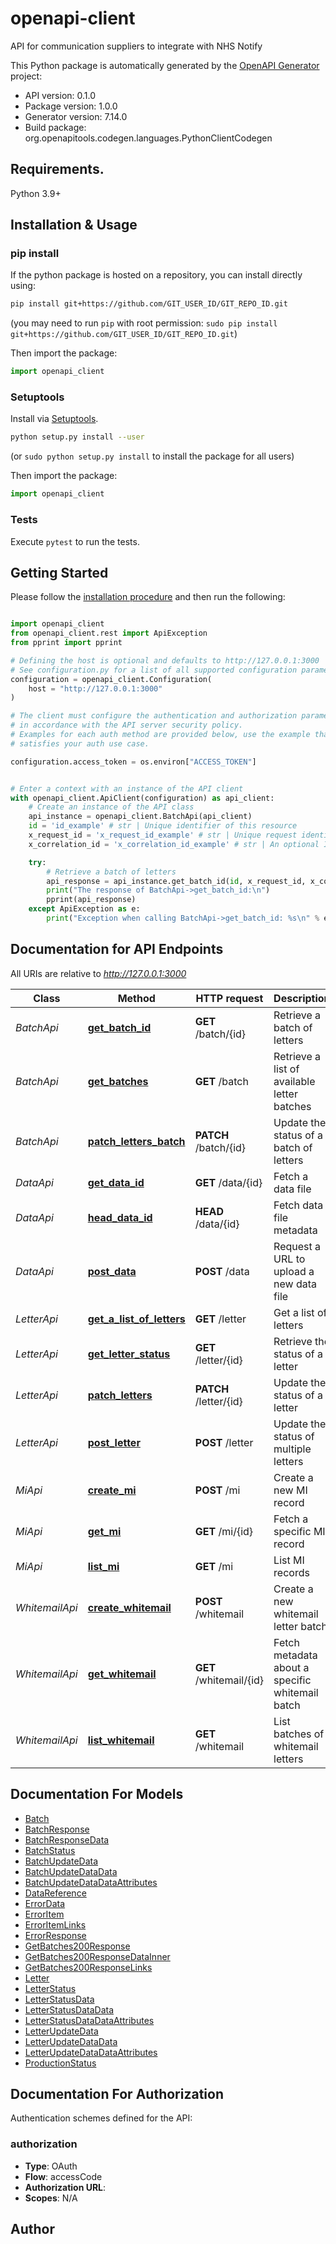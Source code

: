 # openapi-client
API for communication suppliers to integrate with NHS Notify

This Python package is automatically generated by the [OpenAPI Generator](https://openapi-generator.tech) project:

- API version: 0.1.0
- Package version: 1.0.0
- Generator version: 7.14.0
- Build package: org.openapitools.codegen.languages.PythonClientCodegen

## Requirements.

Python 3.9+

## Installation & Usage
### pip install

If the python package is hosted on a repository, you can install directly using:

```sh
pip install git+https://github.com/GIT_USER_ID/GIT_REPO_ID.git
```
(you may need to run `pip` with root permission: `sudo pip install git+https://github.com/GIT_USER_ID/GIT_REPO_ID.git`)

Then import the package:
```python
import openapi_client
```

### Setuptools

Install via [Setuptools](http://pypi.python.org/pypi/setuptools).

```sh
python setup.py install --user
```
(or `sudo python setup.py install` to install the package for all users)

Then import the package:
```python
import openapi_client
```

### Tests

Execute `pytest` to run the tests.

## Getting Started

Please follow the [installation procedure](#installation--usage) and then run the following:

```python

import openapi_client
from openapi_client.rest import ApiException
from pprint import pprint

# Defining the host is optional and defaults to http://127.0.0.1:3000
# See configuration.py for a list of all supported configuration parameters.
configuration = openapi_client.Configuration(
    host = "http://127.0.0.1:3000"
)

# The client must configure the authentication and authorization parameters
# in accordance with the API server security policy.
# Examples for each auth method are provided below, use the example that
# satisfies your auth use case.

configuration.access_token = os.environ["ACCESS_TOKEN"]


# Enter a context with an instance of the API client
with openapi_client.ApiClient(configuration) as api_client:
    # Create an instance of the API class
    api_instance = openapi_client.BatchApi(api_client)
    id = 'id_example' # str | Unique identifier of this resource
    x_request_id = 'x_request_id_example' # str | Unique request identifier, in the format of a GUID
    x_correlation_id = 'x_correlation_id_example' # str | An optional ID which you can use to track transactions across multiple systems. It can take any value, but we recommend avoiding `.` characters. If not provided in the request, NHS Notify will default to a system generated ID in its place. The ID will be returned in a response header. (optional)

    try:
        # Retrieve a batch of letters
        api_response = api_instance.get_batch_id(id, x_request_id, x_correlation_id=x_correlation_id)
        print("The response of BatchApi->get_batch_id:\n")
        pprint(api_response)
    except ApiException as e:
        print("Exception when calling BatchApi->get_batch_id: %s\n" % e)

```

## Documentation for API Endpoints

All URIs are relative to *http://127.0.0.1:3000*

Class | Method | HTTP request | Description
------------ | ------------- | ------------- | -------------
*BatchApi* | [**get_batch_id**](docs/BatchApi.md#get_batch_id) | **GET** /batch/{id} | Retrieve a batch of letters
*BatchApi* | [**get_batches**](docs/BatchApi.md#get_batches) | **GET** /batch | Retrieve a list of available letter batches
*BatchApi* | [**patch_letters_batch**](docs/BatchApi.md#patch_letters_batch) | **PATCH** /batch/{id} | Update the status of a batch of letters
*DataApi* | [**get_data_id**](docs/DataApi.md#get_data_id) | **GET** /data/{id} | Fetch a data file
*DataApi* | [**head_data_id**](docs/DataApi.md#head_data_id) | **HEAD** /data/{id} | Fetch data file metadata
*DataApi* | [**post_data**](docs/DataApi.md#post_data) | **POST** /data | Request a URL to upload a new data file
*LetterApi* | [**get_a_list_of_letters**](docs/LetterApi.md#get_a_list_of_letters) | **GET** /letter | Get a list of letters
*LetterApi* | [**get_letter_status**](docs/LetterApi.md#get_letter_status) | **GET** /letter/{id} | Retrieve the status of a letter
*LetterApi* | [**patch_letters**](docs/LetterApi.md#patch_letters) | **PATCH** /letter/{id} | Update the status of a letter
*LetterApi* | [**post_letter**](docs/LetterApi.md#post_letter) | **POST** /letter | Update the status of multiple letters
*MiApi* | [**create_mi**](docs/MiApi.md#create_mi) | **POST** /mi | Create a new MI record
*MiApi* | [**get_mi**](docs/MiApi.md#get_mi) | **GET** /mi/{id} | Fetch a specific MI record
*MiApi* | [**list_mi**](docs/MiApi.md#list_mi) | **GET** /mi | List MI records
*WhitemailApi* | [**create_whitemail**](docs/WhitemailApi.md#create_whitemail) | **POST** /whitemail | Create a new whitemail letter batch
*WhitemailApi* | [**get_whitemail**](docs/WhitemailApi.md#get_whitemail) | **GET** /whitemail/{id} | Fetch metadata about a specific whitemail batch
*WhitemailApi* | [**list_whitemail**](docs/WhitemailApi.md#list_whitemail) | **GET** /whitemail | List batches of whitemail letters


## Documentation For Models

 - [Batch](docs/Batch.md)
 - [BatchResponse](docs/BatchResponse.md)
 - [BatchResponseData](docs/BatchResponseData.md)
 - [BatchStatus](docs/BatchStatus.md)
 - [BatchUpdateData](docs/BatchUpdateData.md)
 - [BatchUpdateDataData](docs/BatchUpdateDataData.md)
 - [BatchUpdateDataDataAttributes](docs/BatchUpdateDataDataAttributes.md)
 - [DataReference](docs/DataReference.md)
 - [ErrorData](docs/ErrorData.md)
 - [ErrorItem](docs/ErrorItem.md)
 - [ErrorItemLinks](docs/ErrorItemLinks.md)
 - [ErrorResponse](docs/ErrorResponse.md)
 - [GetBatches200Response](docs/GetBatches200Response.md)
 - [GetBatches200ResponseDataInner](docs/GetBatches200ResponseDataInner.md)
 - [GetBatches200ResponseLinks](docs/GetBatches200ResponseLinks.md)
 - [Letter](docs/Letter.md)
 - [LetterStatus](docs/LetterStatus.md)
 - [LetterStatusData](docs/LetterStatusData.md)
 - [LetterStatusDataData](docs/LetterStatusDataData.md)
 - [LetterStatusDataDataAttributes](docs/LetterStatusDataDataAttributes.md)
 - [LetterUpdateData](docs/LetterUpdateData.md)
 - [LetterUpdateDataData](docs/LetterUpdateDataData.md)
 - [LetterUpdateDataDataAttributes](docs/LetterUpdateDataDataAttributes.md)
 - [ProductionStatus](docs/ProductionStatus.md)


<a id="documentation-for-authorization"></a>
## Documentation For Authorization


Authentication schemes defined for the API:
<a id="authorization"></a>
### authorization

- **Type**: OAuth
- **Flow**: accessCode
- **Authorization URL**:
- **Scopes**: N/A


## Author
